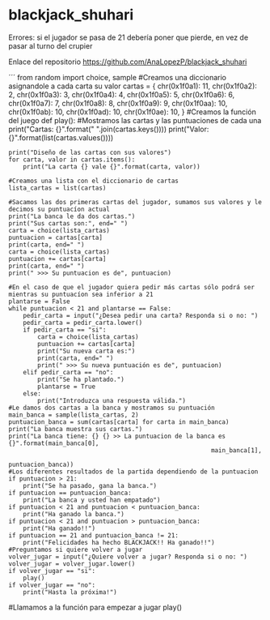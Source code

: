 # blackjack_shuhari

Errores:
si el jugador se pasa de 21 debería poner que pierde, en vez de pasar al turno del crupier

Enlace del repositorio https://github.com/AnaLopezP/blackjack_shuhari

´´´
from random import choice, sample
#Creamos una diccionario asignandole a cada carta su valor
cartas = {
    chr(0x1f0a1): 11,
    chr(0x1f0a2): 2,
    chr(0x1f0a3): 3,
    chr(0x1f0a4): 4,
    chr(0x1f0a5): 5,
    chr(0x1f0a6): 6,
    chr(0x1f0a7): 7,
    chr(0x1f0a8): 8,
    chr(0x1f0a9): 9,
    chr(0x1f0aa): 10,
    chr(0x1f0ab): 10,
    chr(0x1f0ad): 10,
    chr(0x1f0ae): 10,
}
#Creamos la función del juego
def play():
    #Mostramos las cartas y las puntuaciones de cada una
    print("Cartas: {}".format(" ".join(cartas.keys())))
    print("Valor: {}".format(list(cartas.values())))

    print("Diseño de las cartas con sus valores")
    for carta, valor in cartas.items():
        print("La carta {} vale {}".format(carta, valor))

    #Creamos una lista con el diccionario de cartas
    lista_cartas = list(cartas)

    #Sacamos las dos primeras cartas del jugador, sumamos sus valores y le decimos su puntuacíon actual
    print("La banca le da dos cartas.")
    print("Sus cartas son:", end=" ")
    carta = choice(lista_cartas)
    puntuacion = cartas[carta]
    print(carta, end=" ")
    carta = choice(lista_cartas)
    puntuacion += cartas[carta]
    print(carta, end=" ")
    print(" >>> Su puntuacion es de", puntuacion)

    #En el caso de que el jugador quiera pedir más cartas sólo podrá ser mientras su puntuacíon sea inferior a 21
    plantarse = False
    while puntuacion < 21 and plantarse == False:
        pedir_carta = input("¿Desea pedir una carta? Responda si o no: ")
        pedir_carta = pedir_carta.lower()
        if pedir_carta == "si":
            carta = choice(lista_cartas)
            puntuacion += cartas[carta]
            print("Su nueva carta es:")
            print(carta, end=" ")
            print(" >>> Su nueva puntuación es de", puntuacion)
        elif pedir_carta == "no":
            print("Se ha plantado.")
            plantarse = True
        else:
            print("Introduzca una respuesta válida.")
    #Le damos dos cartas a la banca y mostramos su puntuación
    main_banca = sample(lista_cartas, 2)
    puntuacion_banca = sum(cartas[carta] for carta in main_banca)
    print("La banca muestra sus cartas.")
    print("La banca tiene: {} {} >> La puntuacion de la banca es {}".format(main_banca[0],
                                                            main_banca[1],
                                                            puntuacion_banca))
    #Los diferentes resultados de la partida dependiendo de la puntuacion
    if puntuacion > 21:
        print("Se ha pasado, gana la banca.")
    if puntuacion == puntuacion_banca:
        print("La banca y usted han empatado")
    if puntuacion < 21 and puntuacion < puntuacion_banca:
        print("Ha ganado la banca.")
    if puntuacion < 21 and puntuacion > puntuacion_banca:
        print("Ha ganado!!")
    if puntuacion == 21 and puntuacion_banca != 21:
        print("Felicidades ha hecho BLACKJACK!! Ha ganado!!")
    #Preguntamos si quiere volver a jugar
    volver_jugar = input("¿Quiere volver a jugar? Responda si o no: ")
    volver_jugar = volver_jugar.lower()
    if volver_jugar == "si":
        play()
    if volver_jugar == "no":
        print("Hasta la próxima!")
#Llamamos a la función para empezar a jugar
play()
